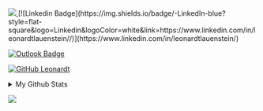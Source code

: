 <a href="https://leovenom.github.io/profile/">
  <img src="https://i.imgur.com/REAgn9o.jpg">
</a>
[![Linkedin Badge](https://img.shields.io/badge/-LinkedIn-blue?style=flat-square&logo=Linkedin&logoColor=white&link=https://www.linkedin.com/in/leonardtlauenstein//)](https://www.linkedin.com/in/leonardtlauenstein/)

[![Outlook Badge](https://img.shields.io/badge/-Outlook-0078D4?style=flat-square&logo=Microsoft%20Outlook&logoColor=white&link=mailto:leonardt@outlook.com)](mailto:leonardt@outlook.com)

[![GitHub Leonardt](https://img.shields.io/github/followers/leovenom?label=follow&style=social)](https://github.com/leovenom)

<details>
  <summary>My Github Stats</summary>
  <br>

  <p align="center">
    <img align="center" src="https://github-readme-stats.vercel.app/api?username=leovenom&show_icons=true&theme=graywhite" alt="Leonardt Lauenstein's Github Stats" alt="Leonardt Lauenstein's Github Status" />
  </p>
</details>

![](https://komarev.com/ghpvc/?username=leovenom&label=Views&color=blue&style=plastic)
